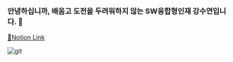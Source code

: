 ### 안녕하십니까, 배움고 도전을 두려워하지 않는 SW융합형인재 강수연입니다. 👋

[💙Notion Link](https://www.notion.so/b73f337fcd324d92b283c2cee0c18f9b)




![git](https://img.shields.io/badge/-Git-F05032?style=for-the-badge&logo=git&logoColor=ffffff)



